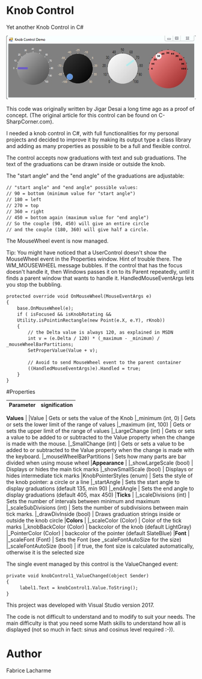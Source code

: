# Knob Control
Yet another Knob Control in C#

![GitHub Logo](/gifs/knobcontrol.jpg)

This code was originally written by Jigar Desai a long time ago as a proof of concept. (The original article for this control can be found on C-SharpCorner.com).

I needed a knob control in C#, with full functionalities for my personal projects and decided to improve it by making its output type a class library and adding as many properties as possible to be a full and flexible control.

The control accepts now graduations with text and sub graduations.
The text of the graduations can be drawn inside or outside the knob.

The "start angle" and the "end angle" of the graduations are adjustable:
```
// "start angle" and "end angle" possible values:
// 90 = bottom (minimum value for "start angle")
// 180 = left
// 270 = top
// 360 = right
// 450 = bottom again (maximum value for "end angle")
// So the couple (90, 450) will give an entire circle 
// and the couple (180, 360) will give half a circle.
```

The MouseWheel event is now managed.

Tip: You might have noticed that a UserControl doesn't show the MouseWheel event in the Properties window. 
Hint of trouble there. The WM_MOUSEWHEEL message bubbles. 
If the control that has the focus doesn't handle it, then Windows passes it on to its Parent repeatedly, until it finds a parent window that wants to handle it.
HandledMouseEventArgs lets you stop the bubbling.

```
protected override void OnMouseWheel(MouseEventArgs e)
{           
    base.OnMouseWheel(e);
    if ( isFocused && isKnobRotating && 
    Utility.isPointinRectangle(new Point(e.X, e.Y), rKnob))
    {                
        // the Delta value is always 120, as explained in MSDN
        int v = (e.Delta / 120) * (_maximum - _minimum) / _mouseWheelBarPartitions;
        SetProperValue(Value + v);

        // Avoid to send MouseWheel event to the parent container
        ((HandledMouseEventArgs)e).Handled = true;
    }
}
```

#Properties

Parameter | signification
------------ | -------------

**Values**                 | 
|Value                     | Gets or sets the value of the Knob 
|_minimum (int, 0)         | Gets or sets the lower limit of the range of values 
|_maximum (int, 100)       | Gets or sets the upper limit of the range of values 
|_LargeChange (int)        | Gets or sets a value to be added to or subtracted to the Value property when the change is made with the mouse. 
|_SmallChange (int)        | Gets or sets a value to be added to or subtracted to the Value property when the change is made with the keyboard. 
|_mouseWheelBarPartitions  | Sets how many parts are bar divided when using mouse wheel 
|**Appearance**            | 
|_showLargeScale (bool)    | Displays or hides the main tick marks 
|_showSmallScale (bool)    | Displays or hides intermediate tick marks 
|KnobPointerStyles (enum)  | Sets the style of the knob pointer: a circle or a line 
|_startAngle               | Sets the start angle to display graduations (default 135, min 90) 
|_endAngle                 | Sets the end angle to display graduations (default 405, max 450) 
|**Ticks**                 | 
|_scaleDivisions (int)     | Sets the number of intervals between minimum and maximum 
|_scaleSubDivisions (int)  | Sets the number of subdivisions between main tick marks. 
|_drawDivInside (bool)     | Draws graduation strings inside or outside the knob circle 
|**Colors**                | 
|_scaleColor (Color)       | Color of the tick marks 
|_knobBackColor (Color)    | backcolor of the knob (default LightGray) 
|_PointerColor (Color)     | backcolor of the pointer (default SlateBlue) 
|**Font**                  | 
|_scaleFont (Font)         | Sets the Font (see _scaleFontAutoSize for the size) 
|_scaleFontAutoSize (bool) | if true, the font size is calculated automatically, otherwise it is the selected size 



The single event managed by this control is the ValueChanged event:
```
private void knobControl1_ValueChanged(object Sender)
{
     label1.Text = knobControl1.Value.ToString();
}
```
This project was developed with Visual Studio version 2017.

The code is not difficult to understand and to modify to suit your needs. 
The main difficulty is that you need some Math skills to understand how all is displayed (not so much in fact: sinus and cosinus level required :-)).

# Author
Fabrice Lacharme

